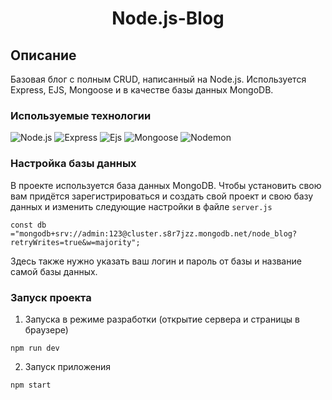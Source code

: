 <h1 align="center">Node.js-Blog</h1>

## Описание

Базовая блог с полным CRUD, написанный на Node.js.
Используется Express, EJS, Mongoose и в качестве базы данных MongoDB.

### Используемые технологии

![Node.js](https://img.shields.io/badge/-Nodejs-black?style=flat-square&logo=nodejs)
![Express](https://img.shields.io/badge/-Express-black?style=flat-square&logo=express)
![Ejs](https://img.shields.io/badge/-Ejs-black?style=flat-square&logo=ejs)
![Mongoose](https://img.shields.io/badge/-Mongoose-black?style=flat-square&logo=mongoose)
![Nodemon](https://img.shields.io/badge/-Nodemon-black?style=flat-square&logo=nodemon)

### Настройка базы данных

В проекте используется база данных MongoDB. Чтобы установить свою вам придётся зарегистрироваться и создать свой проект
и свою базу данных и изменить следующие настройки в файле `server.js`

```
const db ="mongodb+srv://admin:123@cluster.s8r7jzz.mongodb.net/node_blog?retryWrites=true&w=majority";
```

Здесь также нужно указать ваш логин и пароль от базы и название самой базы данных.

### Запуск проекта

1. Запуска в режиме разработки (открытие сервера и страницы в браузере)

```
npm run dev
```

2. Запуск приложения

```
npm start
```
